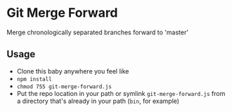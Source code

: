 Git Merge Forward
=================

Merge chronologically separated branches forward to 'master'

Usage
-----

- Clone this baby anywhere you feel like
- `npm install`
- `chmod 755 git-merge-forward.js`
- Put the repo location in your path or symlink `git-merge-forward.js` from a directory that's already in your path (`bin`, for example)
